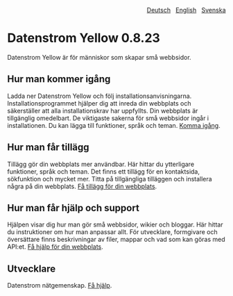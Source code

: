 <p align="right"><a href="README-de.md">Deutsch</a> &nbsp; <a href="README.md">English</a> &nbsp; <a href="README-sv.md">Svenska</a></p>

# Datenstrom Yellow 0.8.23

Datenstrom Yellow är för människor som skapar små webbsidor.

## Hur man kommer igång

Ladda ner Datenstrom Yellow och följ installationsanvisningarna. Installationsprogrammet hjälper dig att inreda din webbplats och säkerställer att alla installationskrav har uppfyllts. Din webbplats är tillgänglig omedelbart. De viktigaste sakerna för små webbsidor ingår i installationen. Du kan lägga till funktioner, språk och teman. [Komma igång](https://datenstrom.se/sv/yellow/help/how-to-get-started).

## Hur man får tillägg

Tillägg gör din webbplats mer användbar. Här hittar du ytterligare funktioner, språk och teman. Det finns ett tillägg för en kontaktsida, sökfunktion och mycket mer. Titta på tillgängliga tilläggen och installera några på din webbplats. [Få tillägg för din webbplats](https://datenstrom.se/sv/yellow/extensions/).

## Hur man får hjälp och support

Hjälpen visar dig hur man gör små webbsidor, wikier och bloggar. Här hittar du instruktioner om hur man anpassar allt. För utvecklare, formgivare och översättare finns beskrivningar av filer, mappar och vad som kan göras med API:et. [Få hjälp för din webbplats](https://datenstrom.se/sv/yellow/help/).

## Utvecklare

Datenstrom nätgemenskap. [Få hjälp](https://datenstrom.se/sv/yellow/help/).
